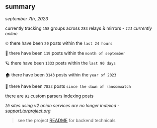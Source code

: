 
## summary
_september 7th, 2023_

currently tracking `158` groups across `283` relays & mirrors - _`111` currently online_

⏲ there have been `20` posts within the `last 24 hours`

🦈 there have been `119` posts within the `month of september`

🪐 there have been `1333` posts within the `last 90 days`

🏚 there have been `3143` posts within the `year of 2023`

🦕 there have been `7833` posts `since the dawn of ransomwatch`

there are `91` custom parsers indexing posts

_`20` sites using v2 onion services are no longer indexed - [support.torproject.org](https://support.torproject.org/onionservices/v2-deprecation/)_

> see the project [README](https://github.com/joshhighet/ransomwatch#ransomwatch--) for backend technicals
